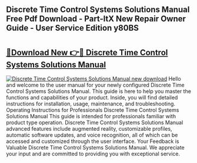 ## Discrete Time Control Systems Solutions Manual Free Pdf Download - Part-ltX New Repair Owner Guide - User Service Edition y80BS

# <h2><a href="http://bc63070.oget.top/?id=Discrete+Time+Control+Systems+Solutions+Manual">🔗Download New 👉🔴 Discrete Time Control Systems Solutions Manual</a></h2>

[![Discrete Time Control Systems Solutions Manual new download](https://i.imgur.com/5g1atiW.png)](http://bc63070.oget.top/?id=Discrete+Time+Control+Systems+Solutions+Manual)
Hello and welcome to the user manual for your newly configured Discrete Time Control Systems Solutions Manual. This guide is here to help you master the functions and capabilities of your product. Inside, you will find detailed instructions for installation, usage, maintenance, and troubleshooting. Operating Instructions for Professionals Discrete Time Control Systems Solutions Manual This guide is intended for professionals familiar with product type operation. Discrete Time Control Systems Solutions Manual advanced features include augmented reality, customizable profiles, automatic software updates, and voice recognition, all of which can be accessed and customized through the user interface. Your Feedback is Valuable Discrete Time Control Systems Solutions Manual. We appreciate your input and are committed to providing you with exceptional service.
